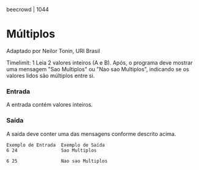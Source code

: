 beecrowd | 1044

# Múltiplos
Adaptado por Neilor Tonin, URI  Brasil

Timelimit: 1
Leia 2 valores inteiros (A e B). Após, o programa deve mostrar uma mensagem "Sao Multiplos" ou "Nao sao Multiplos", indicando se os valores lidos são múltiplos entre si.

### Entrada
A entrada contém valores inteiros.

### Saída
A saída deve conter uma das mensagens conforme descrito acima.

```
Exemplo de Entrada	Exemplo de Saída
6 24                Sao Multiplos

6 25                Nao sao Multiplos
```